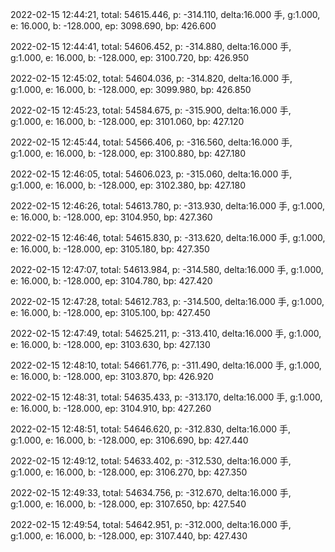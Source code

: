 2022-02-15 12:44:21, total: 54615.446, p: -314.110, delta:16.000 手, g:1.000, e: 16.000, b: -128.000, ep: 3098.690, bp: 426.600

2022-02-15 12:44:41, total: 54606.452, p: -314.880, delta:16.000 手, g:1.000, e: 16.000, b: -128.000, ep: 3100.720, bp: 426.950

2022-02-15 12:45:02, total: 54604.036, p: -314.820, delta:16.000 手, g:1.000, e: 16.000, b: -128.000, ep: 3099.980, bp: 426.850

2022-02-15 12:45:23, total: 54584.675, p: -315.900, delta:16.000 手, g:1.000, e: 16.000, b: -128.000, ep: 3101.060, bp: 427.120

2022-02-15 12:45:44, total: 54566.406, p: -316.560, delta:16.000 手, g:1.000, e: 16.000, b: -128.000, ep: 3100.880, bp: 427.180

2022-02-15 12:46:05, total: 54606.023, p: -315.060, delta:16.000 手, g:1.000, e: 16.000, b: -128.000, ep: 3102.380, bp: 427.180

2022-02-15 12:46:26, total: 54613.780, p: -313.930, delta:16.000 手, g:1.000, e: 16.000, b: -128.000, ep: 3104.950, bp: 427.360

2022-02-15 12:46:46, total: 54615.830, p: -313.620, delta:16.000 手, g:1.000, e: 16.000, b: -128.000, ep: 3105.180, bp: 427.350

2022-02-15 12:47:07, total: 54613.984, p: -314.580, delta:16.000 手, g:1.000, e: 16.000, b: -128.000, ep: 3104.780, bp: 427.420

2022-02-15 12:47:28, total: 54612.783, p: -314.500, delta:16.000 手, g:1.000, e: 16.000, b: -128.000, ep: 3105.100, bp: 427.450

2022-02-15 12:47:49, total: 54625.211, p: -313.410, delta:16.000 手, g:1.000, e: 16.000, b: -128.000, ep: 3103.630, bp: 427.130

2022-02-15 12:48:10, total: 54661.776, p: -311.490, delta:16.000 手, g:1.000, e: 16.000, b: -128.000, ep: 3103.870, bp: 426.920

2022-02-15 12:48:31, total: 54635.433, p: -313.170, delta:16.000 手, g:1.000, e: 16.000, b: -128.000, ep: 3104.910, bp: 427.260

2022-02-15 12:48:51, total: 54646.620, p: -312.830, delta:16.000 手, g:1.000, e: 16.000, b: -128.000, ep: 3106.690, bp: 427.440

2022-02-15 12:49:12, total: 54633.402, p: -312.530, delta:16.000 手, g:1.000, e: 16.000, b: -128.000, ep: 3106.270, bp: 427.350

2022-02-15 12:49:33, total: 54634.756, p: -312.670, delta:16.000 手, g:1.000, e: 16.000, b: -128.000, ep: 3107.650, bp: 427.540

2022-02-15 12:49:54, total: 54642.951, p: -312.000, delta:16.000 手, g:1.000, e: 16.000, b: -128.000, ep: 3107.440, bp: 427.430